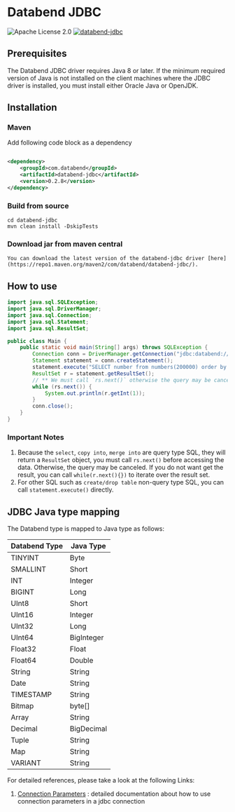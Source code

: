 # Databend JDBC

![Apache License 2.0](https://img.shields.io/badge/license-Apache%202.0-blue.svg)
[![databend-jdbc](https://img.shields.io/maven-central/v/com.databend/databend-jdbc?style=flat-square)](https://central.sonatype.dev/artifact/com.databend/databend-jdbc/0.0.1)

## Prerequisites

The Databend JDBC driver requires Java 8 or later.
If the minimum required version of Java is not installed on the client machines where the JDBC driver is installed, you
must install either Oracle Java or OpenJDK.

## Installation

### Maven

Add following code block as a dependency

```xml

<dependency>
    <groupId>com.databend</groupId>
    <artifactId>databend-jdbc</artifactId>
    <version>0.2.8</version>
</dependency>
```

### Build from source

```shell
cd databend-jdbc
mvn clean install -DskipTests
```

### Download jar from maven central

```shell
You can download the latest version of the databend-jdbc driver [here](https://repo1.maven.org/maven2/com/databend/databend-jdbc/).
```

## How to use

```java
import java.sql.SQLException;
import java.sql.DriverManager;
import java.sql.Connection;
import java.sql.Statement;
import java.sql.ResultSet;

public class Main {
    public static void main(String[] args) throws SQLException {
        Connection conn = DriverManager.getConnection("jdbc:databend://localhost:8000", "root", "");
        Statement statement = conn.createStatement();
        statement.execute("SELECT number from numbers(200000) order by number");
        ResultSet r = statement.getResultSet();
        // ** We must call `rs.next()` otherwise the query may be canceled **
        while (rs.next()) {
            System.out.println(r.getInt(1));
        }
        conn.close();
    }
}
```

### Important Notes

1. Because the `select`, `copy into`, `merge into` are query type SQL, they will return a `ResultSet` object, you must
   call `rs.next()` before accessing the data. Otherwise, the query may be canceled. If you do not want get the result,
   you can call `while(r.next(){})` to iterate over the result set.
2. For other SQL such as `create/drop table` non-query type SQL, you can call `statement.execute()` directly.

## JDBC Java type mapping
The Databend type is mapped to Java type as follows:

| Databend Type | Java Type  |
|---------------|------------|
| TINYINT       | Byte       |
| SMALLINT      | Short      |
| INT           | Integer    |
| BIGINT        | Long       |
| UInt8         | Short      |
| UInt16        | Integer    |
| UInt32        | Long       |
| UInt64        | BigInteger |
| Float32       | Float      |
| Float64       | Double     |
| String        | String     |
| Date          | String     |
| TIMESTAMP     | String     |
| Bitmap        | byte[]     |
| Array         | String     |
| Decimal       | BigDecimal |
| Tuple         | String     |
| Map           | String     |
| VARIANT       | String     |

For detailed references, please take a look at the following Links:

1. [Connection Parameters](./docs/Connection.md) : detailed documentation about how to use connection parameters in a
   jdbc connection
